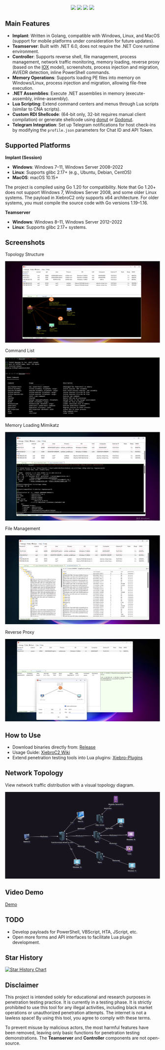 <p align="center">
    <img src="https://badgen.net/github/stars/INotGreen/XiebroC2/?icon=github&color=black">
    <a href="https://github.com/INotGreen/XiebroC2/releases"><img src="https://img.shields.io/github/downloads/INotGreen/XiebroC2/total?color=blueviolet"></a>
    <img src="https://badgen.net/github/issues/INotGreen/XiebroC2">
    <a href="https://github.com/INotGreen/XiebroC2/wiki" style="text-decoration:none;">
     <img src="https://img.shields.io/badge/Documentation-wiki-yellow">
    </a>
</p>

## Main Features

- **Implant**: Written in Golang, compatible with Windows, Linux, and MacOS (support for mobile platforms under consideration for future updates).
- **Teamserver**: Built with .NET 6.0, does not require the .NET Core runtime environment.
- **Controller**: Supports reverse shell, file management, process management, network traffic monitoring, memory loading, reverse proxy (based on the [IOX](https://github.com/EddieIvan01/iox) model), screenshots, process injection and migration, AV/EDR detection, inline PowerShell commands.
- **Memory Operations**: Supports loading PE files into memory on Windows/Linux, process injection and migration, allowing file-free execution.
- **.NET Assemblies**: Execute .NET assemblies in memory (execute-assembly, inline-assembly).
- **Lua Scripting**: Extend command centers and menus through Lua scripts (similar to CNA scripts).
- **Custom RDI Shellcode**: (64-bit only, 32-bit requires manual client compilation) or generate shellcode using [donut](https://github.com/TheWover/donut) or [Godonut](https://github.com/Binject/go-donut).
- **Telegram Integration**: Set up Telegram notifications for host check-ins by modifying the `profile.json` parameters for Chat ID and API Token.

## Supported Platforms

**Implant (Session)**

- **Windows**: Windows 7–11, Windows Server 2008–2022
- **Linux**: Supports glibc 2.17+ (e.g., Ubuntu, Debian, CentOS)
- **MacOS**: macOS 10.15+

The project is compiled using Go 1.20 for compatibility. Note that Go 1.20+ does not support Windows 7, Windows Server 2008, and some older Linux systems. The payload in XiebroC2 only supports x64 architecture. For older systems, you must compile the source code with Go versions 1.19–1.16.

**Teamserver**

- **Windows**: Windows 8–11, Windows Server 2012–2022
- **Linux**: Supports glibc 2.17+ systems.

## Screenshots

Topology Structure

![image-20250114152703571](Image/image-20250114152703571.png)

Command List

![image-20250114162852363](Image/image-20250114162852363.png)

Memory Loading Mimikatz

![image-20250114162708390](Image/image-20250114162708390.png)

File Management

![image-20250114162940873](Image/image-20250114162940873.png)

Reverse Proxy

![image-20250114180254731](Image/image-20250114180254731.png)

## How to Use

- Download binaries directly from: [Release](https://github.com/INotGreen/XiebroC2/releases)
- Usage Guide: [XiebroC2 Wiki](https://github.com/INotGreen/XiebroC2/wiki)
- Extend penetration testing tools into Lua plugins: [Xiebro-Plugins](https://github.com/INotGreen/Xiebro-Plugins)

## Network Topology

View network traffic distribution with a visual topology diagram.

![Network Topology](Image/image-20240818150942815.png)

## Video Demo

[Demo](https://private-user-images.githubusercontent.com/89376703/305162512-771c2e88-afd8-493d-a575-7e10149837dd.mp4)

## TODO

- Develop payloads for PowerShell, VBScript, HTA, JScript, etc.
- Open more forms and API interfaces to facilitate Lua plugin development.

## Star History

[![Star History Chart](https://api.star-history.com/svg?repos=INotGreen/XiebroC2&type=Date)](https://star-history.com/#INotGreen/XiebroC2&Date)

## Disclaimer

This project is intended solely for educational and research purposes in penetration testing practice. It is currently in a testing phase. It is strictly prohibited to use this tool for any illegal activities, including black market operations or unauthorized penetration attempts. The internet is not a lawless space! By using this tool, you agree to comply with these terms.

To prevent misuse by malicious actors, the most harmful features have been removed, leaving only basic functions for penetration testing demonstrations. The **Teamserver** and **Controller** components are not open-source.
